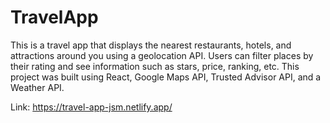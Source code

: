 # TravelApp

This is a travel app that displays the nearest restaurants, hotels, and attractions around you using a geolocation API. Users can filter places by their rating
and see information such as stars, price, ranking, etc. This project was built using React, Google Maps API, Trusted Advisor API, and a Weather API.

Link: https://travel-app-jsm.netlify.app/

